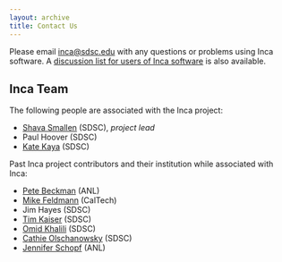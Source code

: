 ```yaml
---
layout: archive
title: Contact Us
---
```


<p>Please email <a href="mailto:inca@sdsc.edu">inca@sdsc.edu</a> with any questions or problems using Inca software. A <a href="https://mailman.ucsd.edu/mailman/listinfo/inca-users">discussion list for users of Inca software</a> is also available.</p>
<h2>Inca Team</h2>
<p>The following people are associated with the Inca project:</p>
<ul>
	<li><a href="http://users.sdsc.edu/%7Essmallen/">Shava Smallen</a> (SDSC), <em>project lead</em></li>
	<li>Paul Hoover (SDSC)</li>
	<li><a href="http://katekaya.com/">Kate Kaya</a> (SDSC)</li>
</ul>
<p>Past Inca project contributors and their institution while associated with Inca:</p>
<ul>
	<li><a href="https://www.linkedin.com/in/petebeckman">Pete Beckman</a> (ANL)</li>
	<li><a href="https://www.linkedin.com/pub/michael-feldmann/12/933/508">Mike Feldmann</a> (CalTech)</li>
	<li>Jim Hayes (SDSC)</li>
	<li><a href="https://www.linkedin.com/pub/timothy-kaiser/3b/3bb/309">Tim Kaiser</a> (SDSC)</li>
	<li><a href="https://www.linkedin.com/in/omidkhalili">Omid Khalili</a> (SDSC)</li>
	<li><a href="https://www.linkedin.com/pub/catherine-olschanowsky/5/3ab/548">Cathie Olschanowsky</a> (SDSC)</li>
	<li><a href="https://www.linkedin.com/pub/jennifer-schopf/0/28/883">Jennifer Schopf</a> (ANL)</li>
</ul>

